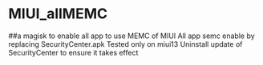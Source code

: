 # MIUI_allMEMC
##a magisk to enable all app to use MEMC of MIUI
All app semc enable by replacing SecurityCenter.apk
Tested only on miui13
Uninstall update of SecurityCenter to ensure it takes effect
